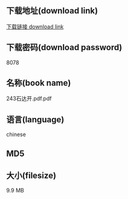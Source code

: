## 下载地址(download link)
[下载链接 download link](https://voluble-croquembouche-d321dc.netlify.app/?s=243%E7%9F%B3%E8%BE%BE%E5%BC%80.pdf)

## 下载密码(download password)
8078

## 名称(book name)
243石达开.pdf.pdf

## 语言(language)
chinese

## MD5


## 大小(filesize)
9.9 MB
